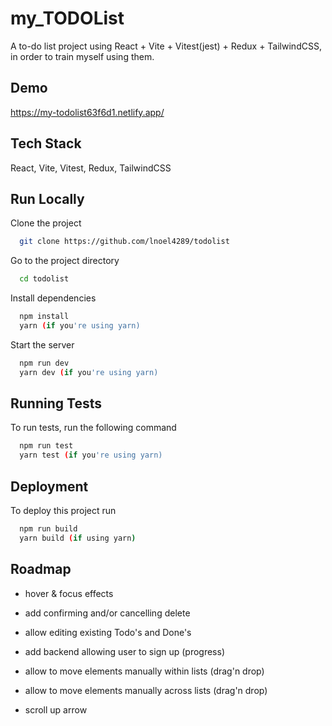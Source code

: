 
# my_TODOList

A to-do list project using React + Vite + Vitest(jest) + Redux + TailwindCSS, in order to train myself using them.

## Demo

<https://my-todolist63f6d1.netlify.app/>

## Tech Stack

React, Vite, Vitest, Redux, TailwindCSS

## Run Locally

Clone the project

```bash
  git clone https://github.com/lnoel4289/todolist
```

Go to the project directory

```bash
  cd todolist
```

Install dependencies

```bash
  npm install
  yarn (if you're using yarn)
```

Start the server

```bash
  npm run dev
  yarn dev (if you're using yarn)
```

## Running Tests

To run tests, run the following command

```bash
  npm run test
  yarn test (if you're using yarn)
```

## Deployment

To deploy this project run

```bash
  npm run build
  yarn build (if using yarn)
```

## Roadmap

- hover & focus effects

- add confirming and/or cancelling delete

- allow editing existing Todo's and Done's

- add backend allowing user to sign up (progress)

- allow to move elements manually within lists (drag'n drop)

- allow to move elements manually across lists (drag'n drop)

- scroll up arrow

